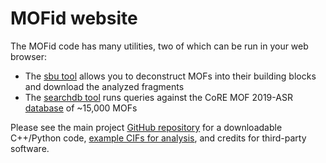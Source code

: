 # MOFid website

The MOFid code has many utilities, two of which can be run in your web browser:

* The [sbu tool](sbu.html) allows you to deconstruct MOFs into their building blocks and download the analyzed fragments
* The [searchdb tool](searchdb.html) runs queries against the CoRE MOF 2019-ASR [database](http://gregchung.github.io/CoRE-MOFs/) of ~15,000 MOFs

Please see the main project [GitHub repository](https://github.com/snurr-group/mofid) for a downloadable C++/Python code, [example CIFs for analysis](https://github.com/snurr-group/mofid/tree/master/Resources/TestCIFs), and credits for third-party software.
